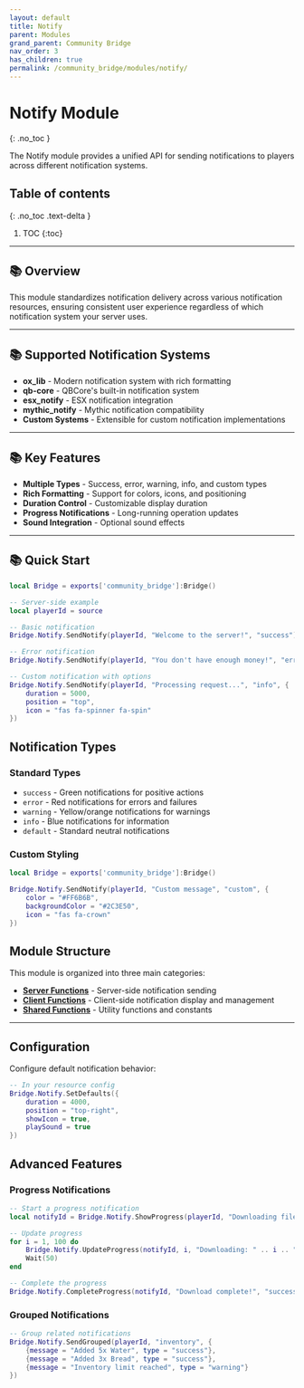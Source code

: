 ```yaml
---
layout: default
title: Notify
parent: Modules
grand_parent: Community Bridge
nav_order: 3
has_children: true
permalink: /community_bridge/modules/notify/
---
```


# Notify Module
{: .no_toc }

The Notify module provides a unified API for sending notifications to players across different notification systems.

## Table of contents
{: .no_toc .text-delta }

1. TOC
{:toc}

---

## 📚 Overview

This module standardizes notification delivery across various notification resources, ensuring consistent user experience regardless of which notification system your server uses.

---

## 📚 Supported Notification Systems

- **ox_lib** - Modern notification system with rich formatting
- **qb-core** - QBCore's built-in notification system
- **esx_notify** - ESX notification integration
- **mythic_notify** - Mythic notification compatibility
- **Custom Systems** - Extensible for custom notification implementations

---

## 📚 Key Features

- **Multiple Types** - Success, error, warning, info, and custom types
- **Rich Formatting** - Support for colors, icons, and positioning
- **Duration Control** - Customizable display duration
- **Progress Notifications** - Long-running operation updates
- **Sound Integration** - Optional sound effects

---

## 📚 Quick Start

```lua
local Bridge = exports['community_bridge']:Bridge()

-- Server-side example
local playerId = source

-- Basic notification
Bridge.Notify.SendNotify(playerId, "Welcome to the server!", "success")

-- Error notification
Bridge.Notify.SendNotify(playerId, "You don't have enough money!", "error")

-- Custom notification with options
Bridge.Notify.SendNotify(playerId, "Processing request...", "info", {
    duration = 5000,
    position = "top",
    icon = "fas fa-spinner fa-spin"
})
```

## Notification Types

### Standard Types
- `success` - Green notifications for positive actions
- `error` - Red notifications for errors and failures  
- `warning` - Yellow/orange notifications for warnings
- `info` - Blue notifications for information
- `default` - Standard neutral notifications

### Custom Styling
```lua
local Bridge = exports['community_bridge']:Bridge()

Bridge.Notify.SendNotify(playerId, "Custom message", "custom", {
    color = "#FF6B6B",
    backgroundColor = "#2C3E50",
    icon = "fas fa-crown"
})
```

## Module Structure

This module is organized into three main categories:

- **[Server Functions](server/)** - Server-side notification sending
- **[Client Functions](client/)** - Client-side notification display and management
- **[Shared Functions](shared/)** - Utility functions and constants

---

## Configuration

Configure default notification behavior:

```lua
-- In your resource config
Bridge.Notify.SetDefaults({
    duration = 4000,
    position = "top-right",
    showIcon = true,
    playSound = true
})
```

## Advanced Features

### Progress Notifications
```lua
-- Start a progress notification
local notifyId = Bridge.Notify.ShowProgress(playerId, "Downloading files...", 0)

-- Update progress
for i = 1, 100 do
    Bridge.Notify.UpdateProgress(notifyId, i, "Downloading: " .. i .. "%")
    Wait(50)
end

-- Complete the progress
Bridge.Notify.CompleteProgress(notifyId, "Download complete!", "success")
```

### Grouped Notifications
```lua
-- Group related notifications
Bridge.Notify.SendGrouped(playerId, "inventory", {
    {message = "Added 5x Water", type = "success"},
    {message = "Added 3x Bread", type = "success"},
    {message = "Inventory limit reached", type = "warning"}
})
```
